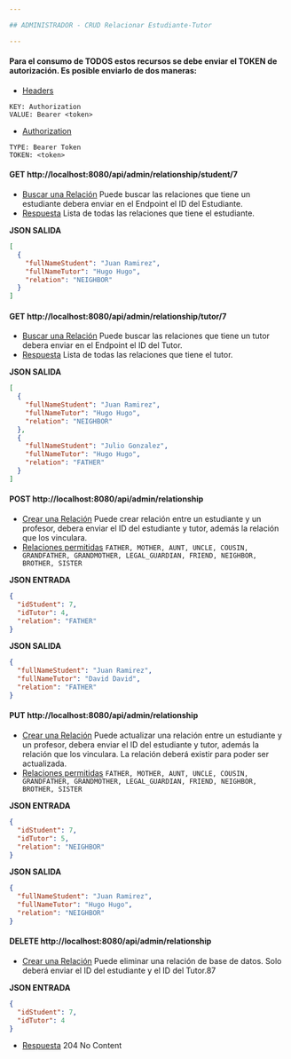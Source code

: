 ```yaml
---

## ADMINISTRADOR - CRUD Relacionar Estudiante-Tutor

---
```


#### Para el consumo de TODOS estos recursos se debe enviar el TOKEN de autorización. Es posible enviarlo de dos maneras:

* [Headers]()
```
KEY: Authorization
VALUE: Bearer <token>
```
* [Authorization]()
```
TYPE: Bearer Token
TOKEN: <token>
```
#### GET http://localhost:8080/api/admin/relationship/student/7
* [Buscar una Relación]() Puede buscar las relaciones que tiene un estudiante debera enviar en el Endpoint el ID del Estudiante.
* [Respuesta]() Lista de todas las relaciones que tiene el estudiante.

**JSON SALIDA**
```json
[
  {
    "fullNameStudent": "Juan Ramirez",
    "fullNameTutor": "Hugo Hugo",
    "relation": "NEIGHBOR"
  }
]
```

#### GET http://localhost:8080/api/admin/relationship/tutor/7
* [Buscar una Relación]() Puede buscar las relaciones que tiene un tutor debera enviar en el Endpoint el ID del Tutor.
* [Respuesta]() Lista de todas las relaciones que tiene el tutor.

**JSON SALIDA**
```json
[
  {
    "fullNameStudent": "Juan Ramirez",
    "fullNameTutor": "Hugo Hugo",
    "relation": "NEIGHBOR"
  },
  {
    "fullNameStudent": "Julio Gonzalez",
    "fullNameTutor": "Hugo Hugo",
    "relation": "FATHER"
  }
]
```


#### POST http://localhost:8080/api/admin/relationship
* [Crear una Relación]() Puede crear relación entre un estudiante y un profesor, debera enviar el ID del estudiante y tutor, además la relación que los vinculara.
* [Relaciones permitidas]() `FATHER, MOTHER, AUNT, UNCLE, COUSIN, GRANDFATHER, GRANDMOTHER, LEGAL_GUARDIAN, FRIEND, NEIGHBOR, BROTHER, SISTER`

**JSON ENTRADA**
```json
{
  "idStudent": 7,
  "idTutor": 4,
  "relation": "FATHER"
}
```

**JSON SALIDA**
```json
{
  "fullNameStudent": "Juan Ramirez",
  "fullNameTutor": "David David",
  "relation": "FATHER"
}
```

#### PUT http://localhost:8080/api/admin/relationship
* [Crear una Relación]() Puede actualizar una relación entre un estudiante y un profesor, debera enviar el ID del estudiante y tutor, además la relación que los vinculara. La relación deberá existir para poder ser actualizada.
* [Relaciones permitidas]() `FATHER, MOTHER, AUNT, UNCLE, COUSIN, GRANDFATHER, GRANDMOTHER, LEGAL_GUARDIAN, FRIEND, NEIGHBOR, BROTHER, SISTER`

**JSON ENTRADA**
```json
{
  "idStudent": 7,
  "idTutor": 5,
  "relation": "NEIGHBOR"
}
```

**JSON SALIDA**
```json
{
  "fullNameStudent": "Juan Ramirez",
  "fullNameTutor": "Hugo Hugo",
  "relation": "NEIGHBOR"
}
```


#### DELETE http://localhost:8080/api/admin/relationship
* [Crear una Relación]() Puede eliminar una relación de base de datos. Solo deberá enviar el ID del estudiante y el ID del Tutor.87

**JSON ENTRADA**
```json
{
  "idStudent": 7,
  "idTutor": 4
}
```
* [Respuesta]() 204 No Content